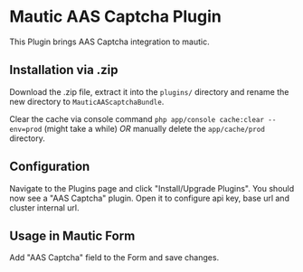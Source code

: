 # Mautic AAS Captcha Plugin

This Plugin brings AAS Captcha integration to mautic.

## Installation via .zip
Download the .zip file, extract it into the `plugins/` directory and rename the new directory to `MauticAAScaptchaBundle`.

Clear the cache via console command `php app/console cache:clear --env=prod` (might take a while) *OR* manually delete the `app/cache/prod` directory.

## Configuration
Navigate to the Plugins page and click "Install/Upgrade Plugins". You should now see a "AAS Captcha" plugin. Open it to configure api key, base url and cluster internal url.

## Usage in Mautic Form
Add "AAS Captcha" field to the Form and save changes.
